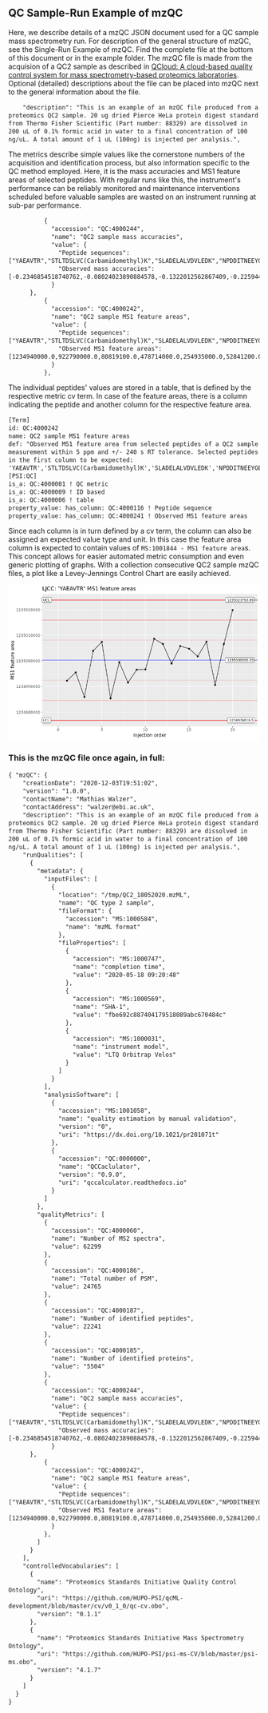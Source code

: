 ## QC Sample-Run Example of mzQC
Here, we describe details of a mzQC JSON document used for a QC sample mass spectrometry run. 
For description of the general structure of mzQC, see the Single-Run Example of mzQC.
Find the complete file at the bottom of this document or in the example folder.
The mzQC file is made from the acquision of a QC2 sample as described in [QCloud: A cloud-based quality control system for mass spectrometry-based proteomics laboratories](https://doi.org/10.1371/journal.pone.0189209). 
Optional (detailed) descriptions about the file can be placed into mzQC next to the general information about the file.
```
    "description": "This is an example of an mzQC file produced from a proteomics QC2 sample. 20 ug dried Pierce HeLa protein digest standard from Thermo Fisher Scientific (Part number: 88329) are dissolved in 200 uL of 0.1% formic acid in water to a final concentration of 100 ng/uL. A total amount of 1 uL (100ng) is injected per analysis.",
```
The metrics describe simple values like the cornerstone numbers of the acquisition and identification process, but also information specific to the QC method employed. Here, it is the mass accuracies and MS1 feature areas of selected peptides. With regular runs like this, the instrument's performance can be reliably monitored and maintenance interventions scheduled before valuable samples are wasted on an instrument running at sub-par performance. 
```
          {
            "accession": "QC:4000244",
            "name": "QC2 sample mass accuracies",
            "value": {
              "Peptide sequences": ["YAEAVTR","STLTDSLVC(Carbamidomethyl)K","SLADELALVDVLEDK","NPDDITNEEYGEFYK","LAVDEEENADNNTK","FEELNMDLFR","EAALSTALSEK","DDVAQTDLLQIDPNFGSK","RFPGYDSESK","EATTEFSVDAR","EQFLDGDGWTSR","TPAQFDADELR","LGDLYEEEMR","EVSTYIK","FAFQAEVNR"],
              "Observed mass accuracies": [-0.2346854518740762,-0.08024023890884578,-0.1322012562867409,-0.2259441806378488,-0.10596535779273217,0.28345130855013684,-0.08600783742175504,-0.3683484942567654,-0.03348194493295555,-0.41789282666789496,-0.12794363836212685,0.0,0.0,0.0,0.0]
            }
	  },
          {
            "accession": "QC:4000242",
            "name": "QC2 sample MS1 feature areas",
            "value": {
              "Peptide sequences": ["YAEAVTR","STLTDSLVC(Carbamidomethyl)K","SLADELALVDVLEDK","NPDDITNEEYGEFYK","LAVDEEENADNNTK","FEELNMDLFR","EAALSTALSEK","DDVAQTDLLQIDPNFGSK","RFPGYDSESK","EATTEFSVDAR","EQFLDGDGWTSR","TPAQFDADELR","LGDLYEEEMR","EVSTYIK","FAFQAEVNR"],
              "Observed MS1 feature areas": [1234940000.0,922790000.0,80819100.0,478714000.0,254935000.0,52841200.0,243597000.0,24581800.0,707504000.0,129063000.0,205583000.0,0.0,0.0,0.0,0.0]
            }
          },
```
The individual peptides' values are stored in a table, that is defined by the respective metric cv term. In case of the feature areas, there is a column indicating the peptide and another column for the respective feature area. 
```
[Term]
id: QC:4000242
name: QC2 sample MS1 feature areas
def: "Observed MS1 feature area from selected peptides of a QC2 sample measurement within 5 ppm and +/- 240 s RT tolerance. Selected peptides in the first column to be expected: 'YAEAVTR','STLTDSLVC(Carbamidomethyl)K','SLADELALVDVLEDK','NPDDITNEEYGEFYK','LAVDEEENADNNTK','FEELNMDLFR','EAALSTALSEK','DDVAQTDLLQIDPNFGSK','RFPGYDSESK','EATTEFSVDAR','EQFLDGDGWTSR','TPAQFDADELR','LGDLYEEEMR','EVSTYIK','FAFQAEVNR'" [PSI:QC]
is_a: QC:4000001 ! QC metric
is_a: QC:4000009 ! ID based
is_a: QC:4000006 ! table
property_value: has_column: QC:4000116 ! Peptide sequence
property_value: has_column: QC:4000241 ! Observed MS1 feature areas
```
Since each column is in turn defined by a cv term, the column can also be assigned an expected value type and unit. In this case the feature area column is expected to contain values of `MS:1001844 - MS1 feature area`s. This concept allows for easier automated metric consumption and even generic plotting of graphs. With a collection consecutive QC2 sample mzQC files, a plot like a Levey-Jennings Control Chart are easily achieved.

![Levey-Jennings Control Chart](figures/LJCC.png)


### This is the mzQC file once again, in full:
```
{ "mzQC": {
    "creationDate": "2020-12-03T19:51:02",
    "version": "1.0.0",
    "contactName": "Mathias Walzer", 
    "contactAddress": "walzer@ebi.ac.uk", 
    "description": "This is an example of an mzQC file produced from a proteomics QC2 sample. 20 ug dried Pierce HeLa protein digest standard from Thermo Fisher Scientific (Part number: 88329) are dissolved in 200 uL of 0.1% formic acid in water to a final concentration of 100 ng/uL. A total amount of 1 uL (100ng) is injected per analysis.",
    "runQualities": [
      {
        "metadata": {
          "inputFiles": [
            {
              "location": "/tmp/QC2_18052020.mzML",
              "name": "QC type 2 sample",
              "fileFormat": {
                "accession": "MS:1000584",
                "name": "mzML format"
              },
              "fileProperties": [
                {
                  "accession": "MS:1000747",
                  "name": "completion time",
                  "value": "2020-05-18 09:20:48"
                },
                {
                  "accession": "MS:1000569",
                  "name": "SHA-1",
                  "value": "fbe692c887404179518089abc670484c"
                },
                {
                  "accession": "MS:1000031",
                  "name": "instrument model",
                  "value": "LTQ Orbitrap Velos"
                }
              ]
            }
          ],
          "analysisSoftware": [
            {
              "accession": "MS:1001058",
              "name": "quality estimation by manual validation",
              "version": "0",
              "uri": "https://dx.doi.org/10.1021/pr201071t"
            },
            {
              "accession": "QC:0000000",
              "name": "QCCaclulator",
              "version": "0.9.0",
              "uri": "qccalculator.readthedocs.io"
            }
          ]
        },
        "qualityMetrics": [
          {
            "accession": "QC:4000060",
            "name": "Number of MS2 spectra",
            "value": 62299
          },
          {
            "accession": "QC:4000186",
            "name": "Total number of PSM",
            "value": 24765
          },
          {
            "accession": "QC:4000187",
            "name": "Number of identified peptides",
            "value": 22241
          },
          {
            "accession": "QC:4000185",
            "name": "Number of identified proteins",
            "value": "5504"
          },
          {
            "accession": "QC:4000244",
            "name": "QC2 sample mass accuracies",
            "value": {
              "Peptide sequences": ["YAEAVTR","STLTDSLVC(Carbamidomethyl)K","SLADELALVDVLEDK","NPDDITNEEYGEFYK","LAVDEEENADNNTK","FEELNMDLFR","EAALSTALSEK","DDVAQTDLLQIDPNFGSK","RFPGYDSESK","EATTEFSVDAR","EQFLDGDGWTSR","TPAQFDADELR","LGDLYEEEMR","EVSTYIK","FAFQAEVNR"],
              "Observed mass accuracies": [-0.2346854518740762,-0.08024023890884578,-0.1322012562867409,-0.2259441806378488,-0.10596535779273217,0.28345130855013684,-0.08600783742175504,-0.3683484942567654,-0.03348194493295555,-0.41789282666789496,-0.12794363836212685,0.0,0.0,0.0,0.0]
            }
	  },
          {
            "accession": "QC:4000242",
            "name": "QC2 sample MS1 feature areas",
            "value": {
              "Peptide sequences": ["YAEAVTR","STLTDSLVC(Carbamidomethyl)K","SLADELALVDVLEDK","NPDDITNEEYGEFYK","LAVDEEENADNNTK","FEELNMDLFR","EAALSTALSEK","DDVAQTDLLQIDPNFGSK","RFPGYDSESK","EATTEFSVDAR","EQFLDGDGWTSR","TPAQFDADELR","LGDLYEEEMR","EVSTYIK","FAFQAEVNR"],
              "Observed MS1 feature areas": [1234940000.0,922790000.0,80819100.0,478714000.0,254935000.0,52841200.0,243597000.0,24581800.0,707504000.0,129063000.0,205583000.0,0.0,0.0,0.0,0.0]
            }
          },
        ]
      }
    ],
    "controlledVocabularies": [
      {
        "name": "Proteomics Standards Initiative Quality Control Ontology",
        "uri": "https://github.com/HUPO-PSI/qcML-development/blob/master/cv/v0_1_0/qc-cv.obo",
        "version": "0.1.1"
      },
      {
        "name": "Proteomics Standards Initiative Mass Spectrometry Ontology",
        "uri": "https://github.com/HUPO-PSI/psi-ms-CV/blob/master/psi-ms.obo",
        "version": "4.1.7"
      }
    ]
  }
}
```